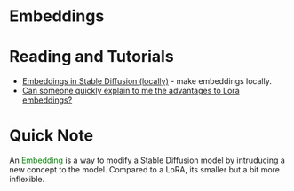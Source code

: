 # Embeddings  

# Reading and Tutorials  

* [Embeddings in Stable Diffusion (locally)](https://www.youtube.com/watch?v=ri8nVf7NbhQ) - make embeddings locally.  
* [Can someone quickly explain to me the advantages to Lora embeddings?](https://www.reddit.com/r/StableDiffusion/comments/10s4xe9/can_someone_quickly_explain_to_me_the_advantages/)  

# Quick Note  

An <font color="green">Embedding</font> is a way to modify a Stable Diffusion model by intruducing a new concept to the model. Compared to a LoRA, its smaller but a bit more inflexible.  





